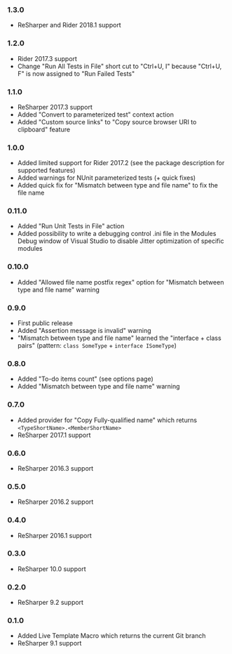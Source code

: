 ### 1.3.0 ###
- ReSharper and Rider 2018.1 support

### 1.2.0 ###
- Rider 2017.3 support
- Change "Run All Tests in File" short cut to "Ctrl+U, I" because "Ctrl+U, F" is now assigned to "Run Failed Tests"

### 1.1.0 ###
- ReSharper 2017.3 support
- Added "Convert to parameterized test" context action
- Added "Custom source links" to "Copy source browser URI to clipboard" feature

### 1.0.0 ###
- Added limited support for Rider 2017.2 (see the package description for supported features)
- Added warnings for NUnit parameterized tests (+ quick fixes)
- Added quick fix for "Mismatch between type and file name" to fix the file name

### 0.11.0 ###
- Added "Run Unit Tests in File" action
- Added possibility to write a debugging control .ini file in the Modules Debug window of Visual Studio to disable Jitter optimization of specific modules

### 0.10.0 ###
- Added "Allowed file name postfix regex" option for "Mismatch between type and file name" warning

### 0.9.0 ###
- First public release
- Added "Assertion message is invalid" warning
- "Mismatch between type and file name" learned the "interface + class pairs" (pattern: `class SomeType` + `interface ISomeType`)

### 0.8.0 ###
- Added "To-do items count" (see options page)
- Added "Mismatch between type and file name" warning

### 0.7.0 ###
- Added provider for "Copy Fully-qualified name" which returns `<TypeShortName>.<MemberShortName>`
- ReSharper 2017.1 support

### 0.6.0 ###
- ReSharper 2016.3 support

### 0.5.0 ###
- ReSharper 2016.2 support

### 0.4.0 ###
- ReSharper 2016.1 support

### 0.3.0 ###
- ReSharper 10.0 support

### 0.2.0 ###
- ReSharper 9.2 support

### 0.1.0 ###
- Added Live Template Macro which returns the current Git branch
- ReSharper 9.1 support
